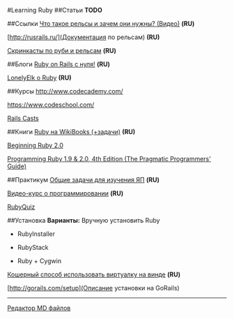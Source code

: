 #Learning Ruby
##Статьи
**TODO**

##Ссылки
[Что такое рельсы и зачем они нужны? (Видео)](http://seopult.tv/programs/sites/ruby_on_rails_lyzhi_ne_edut_vstavay_na_relsy/) **(RU)**

[http://rusrails.ru/](Документация по рельсам) **(RU)**

[Скринкасты по руби и рельсам](hasbrains.ru) **(RU)**

##Блоги
[Ruby on Rails c нуля!](http://rubydev.ru/) **(RU)**

[LonelyElk о Ruby](http://lonelyelk.ru/posts) **(RU)**

##Курсы
http://www.codecademy.com/

https://www.codeschool.com/

[Rails Casts](http://railscasts.com/)


##Книги
[Ruby на WikiBooks (+задачи)](http://ru.wikibooks.org/wiki/Ruby) **(RU)**

[Beginning Ruby 2.0](http://www.amazon.com/Beginning-Ruby-Novice-Professional-Experts/dp/1430223634)

[Programming Ruby 1.9 & 2.0, 4th Edition (The Pragmatic Programmers' Guide)](http://it-ebooks.info/book/2712/)

##Практикум
[Общие задачи для изучения ЯП](http://eax.me/programming-language-learning/) **(RU)**

[Видео-курс о программировании](http://habrahabr.ru/post/103322/) **(RU)**

[RubyQuiz](http://rubyquiz.com/)

##Установка
**Варианты:**
Вручную установить Ruby
- RubyInstaller

- RubyStack

- Ruby + Cygwin

[Кошерный способ использовать виртуалку на винде](http://nashbridges.me/ruby-windows-bootstrap) **(RU)**

[http://gorails.com/setup](Описание установки на GoRails)

------------------------
[Редактор MD файлов](http://prose.io/)